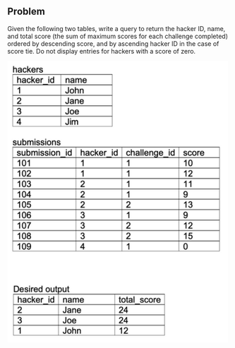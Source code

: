 ## Problem

Given the following two tables, write a query to return the hacker ID, name, and total score (the sum of maximum scores for each challenge completed) ordered by descending score, and by ascending hacker ID in the case of score tie. Do not display entries for hackers with a score of zero.

<img src="pic.png" width="500" />